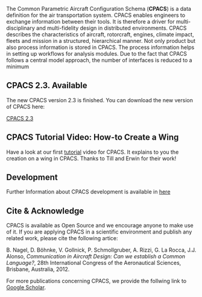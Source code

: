 The Common Parametric Aircraft Configuration Schema (**CPACS**) is a data definition for the air transportation system. CPACS enables engineers to exchange information between their tools. It is therefore a driver for multi-disciplinary and multi-fidelity design in distributed environments. CPACS describes the characteristics of aircraft, rotorcraft, engines, climate impact, fleets and mission in a structured, hierarchical manner. Not only product but also process information is stored in CPACS. The process information helps in setting up workflows for analysis modules. Due to the fact that CPACS follows a central model approach, the number of interfaces is reduced to a minimum

## CPACS 2.3. Available

The new CPACS version 2.3 is finished. You can download the new version of CPACS here:

[CPACS 2.3](https://github.com/DLR-boeh-da/CPACS/releases/tag/v2.3)

## CPACS Tutorial Video: How-to Create a Wing 

Have a look at our first [tutorial](http://www.youtube.com/watch?v=NgYWfc5N-Xw) video for CPACS. It explains to you the creation on a wing in CPACS. Thanks to Till and Erwin for their work!

## Development

Further Information about CPACS development is available in [here](/development/README.md)

## Cite & Acknowledge

CPACS is available as Open Source and we encourage anyone to make use of it. If you are applying CPACS in a scientific environment and publish any related work, please cite the following artice:

B. Nagel, D. Böhnke, V. Gollnick, P. Schmollgruber, A. Rizzi, G. La Rocca, J.J. Alonso, _Communication in Aircraft Design: Can we establish a Common Language?_, 28th International Congress of the Aeronautical Sciences, Brisbane, Australia, 2012.

For more publications concerning CPACS, we provide the follwing link to [Google Scholar](http://scholar.google.de/scholar?start=0&q=CPACS+Common+Parametric+Aircraft+Configuration+Schema&hl=de&as_sdt=0,5).
